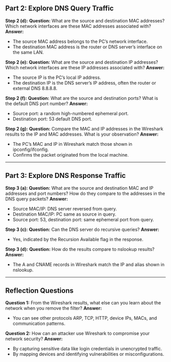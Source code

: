 ## Part 2: Explore DNS Query Traffic

**Step 2 (d):**
**Question:** What are the source and destination MAC addresses? Which network interfaces are these MAC addresses associated with?
**Answer:**

* The source MAC address belongs to the PC’s network interface.
* The destination MAC address is the router or DNS server’s interface on the same LAN.

**Step 2 (e):**
**Question:** What are the source and destination IP addresses? Which network interfaces are these IP addresses associated with?
**Answer:**

* The source IP is the PC’s local IP address.
* The destination IP is the DNS server’s IP address, often the router or external DNS 8.8.8.8.

**Step 2 (f):**
**Question:** What are the source and destination ports? What is the default DNS port number?
**Answer:**

* Source port: a random high-numbered ephemeral port.
* Destination port: 53 default DNS port.

**Step 2 (g):**
**Question:** Compare the MAC and IP addresses in the Wireshark results to the IP and MAC addresses. What is your observation?
**Answer:**

* The PC’s MAC and IP in Wireshark match those shown in ipconfig/ifconfig.
* Confirms the packet originated from the local machine.

---

## Part 3: Explore DNS Response Traffic

**Step 3 (a):**
**Question:** What are the source and destination MAC and IP addresses and port numbers? How do they compare to the addresses in the DNS query packets?
**Answer:**

* Source MAC/IP: DNS server reversed from query.
* Destination MAC/IP: PC same as source in query.
* Source port: 53, destination port: same ephemeral port from query.

**Step 3 (c):**
**Question:** Can the DNS server do recursive queries?
**Answer:**

* Yes, indicated by the Recursion Available flag in the response.

**Step 3 (d):**
**Question:** How do the results compare to nslookup results?
**Answer:**

* The A and CNAME records in Wireshark match the IP and alias shown in nslookup.

---

## Reflection Questions

**Question 1:** From the Wireshark results, what else can you learn about the network when you remove the filter?
**Answer:**

* You can see other protocols ARP, TCP, HTTP, device IPs, MACs, and communication patterns.

**Question 2:** How can an attacker use Wireshark to compromise your network security?
**Answer:**

* By capturing sensitive data like login credentials in unencrypted traffic.
* By mapping devices and identifying vulnerabilities or misconfigurations.

